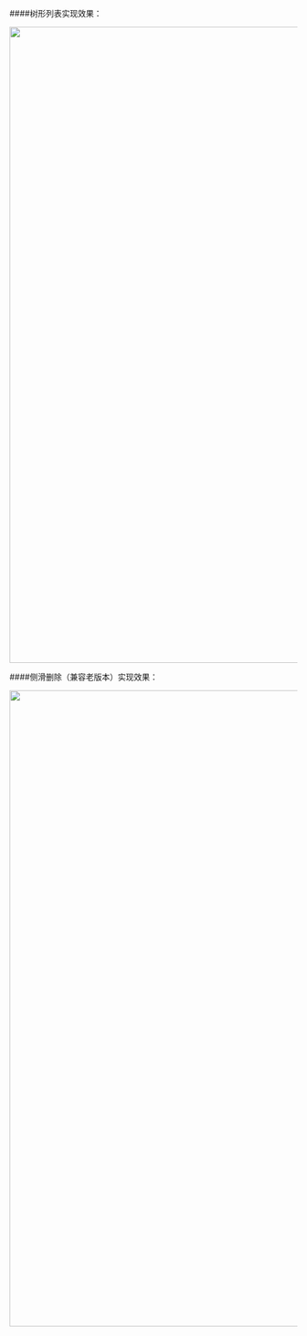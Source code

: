 ####树形列表实现效果：

<img src="https://github.com/debugly/TreeList/blob/master/treeList.gif" width="747" height="1113">

####侧滑删除（兼容老版本）实现效果：

<img src="https://github.com/debugly/TreeList/blob/master/treeListEdit.gif" width="747" height="1113">
